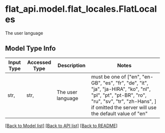 # flat_api.model.flat_locales.FlatLocales

The user language

## Model Type Info
Input Type | Accessed Type | Description | Notes
------------ | ------------- | ------------- | -------------
str,  | str,  | The user language | must be one of ["en", "en-GB", "es", "fr", "de", "it", "ja", "ja-HIRA", "ko", "nl", "pl", "pt", "pt-BR", "ro", "ru", "sv", "tr", "zh-Hans", ] if omitted the server will use the default value of "en"

[[Back to Model list]](../../README.md#documentation-for-models) [[Back to API list]](../../README.md#documentation-for-api-endpoints) [[Back to README]](../../README.md)

